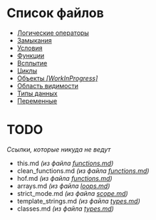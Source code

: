 # Список файлов

* [Логические операторы](boolean_operators.md)
* [Замыкания](closure.md)
* [Условия](conditions.md)
* [Функции](functions.md)
* [Всплытие](hoisting.md)
* [Циклы](loops.md)
* [Объекты *[WorkInProgress]*](objects.md)
* [Область видимости](scope.md)
* [Типы данных](types.md)
* [Переменные](variables.md)

# TODO

*Cсылки, которые никуда не ведут*

* this.md *(из файла [functions.md](functions.md))*
* clean_functions.md *(из файла [functions.md](functions.md))*
* hof.md *(из файла [functions.md](functions.md))*
* arrays.md *(из файла [loops.md](loops.md))*
* strict_mode.md *(из файла [scope.md](scope.md))*
* template_strings.md *(из файла [types.md](types.md))*
* classes.md *(из файла [types.md](types.md))*

